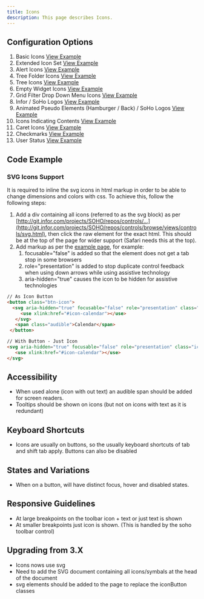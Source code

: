 ```yaml
---
title: Icons  
description: This page describes Icons.
---
```


## Configuration Options

1. Basic Icons [View Example]( ../components/icons/example-index)
2. Extended Icon Set [View Example]( ../components/icons/example-extended)
3. Alert Icons [View Example]( ../components/alerts/example-index)
4. Tree Folder Icons [View Example]( ../components/icons/example-tree)
5. Tree Icons [View Example]( ../components/tree/example-index)
6. Empty Widget Icons [View Example]( ../components/icons/example-empty-widgets)
7. Grid Filter Drop Down Menu Icons [View Example]( ../components/icons/example-filter-dropdown)
8. Infor / SoHo Logos [View Example]( ../components/icons/example-logos)
9. Animated Pseudo Elements (Hamburger / Back) / SoHo Logos [View Example]( ../components/icons/example-pseudo-elements)
10. Icons Indicating Contents [View Example]( ../components/icons/example-full-style)
11. Caret Icons [View Example]( ../components/icons/example-caret)
12. Checkmarks [View Example]( ../components/icons/example-checks)
13. User Status [View Example]( ../components/icons/example-user-status)

## Code Example

### SVG Icons Support

It is required to inline the svg icons in html markup in order to be able to change dimensions and colors with css. To achieve this, follow the following steps:

1.  Add a div containing all icons (referred to as the svg block) as per [http://git.infor.com/projects/SOHO/repos/controls/...](http://git.infor.com/projects/SOHO/repos/controls/browse/views/controls/svg.html), then click the raw element for the exact html. This should be at the top of the page for wider support (Safari needs this at the top).
2.  Add markup as per the [example page]( ../components/icons/example-index), for example:
    1.  focusable="false" is added so that the element does not get a tab stop in some browsers
    2.  role="presentation" is added to stop duplicate control feedback when using down arrows while using assistive technology
    3.  aria-hidden="true" causes the icon to be hidden for assistive technologies


```html
// As Icon Button
<button class="btn-icon">
  <svg aria-hidden="true" focusable="false" role="presentation" class="icon">
     <use xlink:href="#icon-calendar"></use>
   </svg>
   <span class="audible">Calendar</span>
 </button>

// With Button - Just Icon
<svg aria-hidden="true" focusable="false" role="presentation" class="icon" >
   <use xlink:href="#icon-calendar"></use>
</svg>
```

## Accessibility

-   When used alone (icon with out text) an audible span should be added for screen readers.
-   Tooltips should be shown on icons (but not on icons with text as it is redundant)

## Keyboard Shortcuts

-   Icons are usually on buttons, so the usually keyboard shortcuts of tab and shift tab apply. Buttons can also be disabled

## States and Variations

-   When on a button, will have distinct focus, hover and disabled states.

## Responsive Guidelines

-   At large breakpoints on the toolbar icon + text or just text is shown
-   At smaller breakpoints just icon is shown. (This is handled by the soho toolbar control)

## Upgrading from 3.X

-   Icons nows use svg
-   Need to add the SVG document containing all icons/symbals at the head of the document
-   svg elements should be added to the page to replace the iconButton classes
